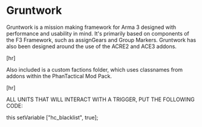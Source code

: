 # Gruntwork
Gruntwork is a mission making framework for Arma 3 designed with performance and usability in mind. It's primarily based on components of the F3 Framework, such as assignGears and Group Markers. Gruntwork has also been designed around the use of the ACRE2 and ACE3 addons.

[hr]

Also included is a custom factions folder, which uses classnames from addons within the PhanTactical Mod Pack.

[hr]

ALL UNITS THAT WILL INTERACT WITH A TRIGGER, PUT THE FOLLOWING CODE:

this setVariable ["hc_blacklist", true];
